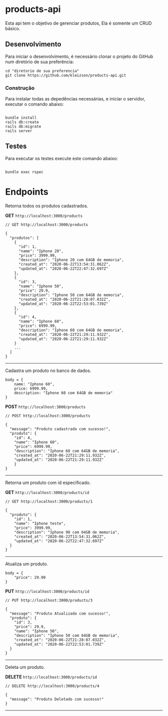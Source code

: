 # products-api

  

Esta api tem o objetivo de gerenciar produtos, Ela é somente um CRUD básico.

## Desenvolvimento

Para iniciar o desenvolvimento, é necessário clonar o projeto do GitHub num diretório de sua preferência:

```shell
cd "diretorio de sua preferencia"
git clone https://github.com/kleizson/products-api.git
```
### Construção

Para instalar todas as depedências necessárias, e iniciar o servidor, executar o comando abaixo:

```shell

bundle install
rails db:create
rails db:migrate
rails server

```

## Testes

Para executar os testes execute este comando abaixo:

```shell

bundle exec rspec

```

# Endpoints

Retorna todos os produtos cadastrados.

__GET__ ```http://localhost:3000/products```


```
// GET http://localhost:3000/products

{
  "produtos": [
    {
      "id": 1,
      "name": "Iphone 20",
      "price": 3999.99,
      "description": "Iphone 20 com 64GB de memoria",
      "created_at": "2020-06-22T13:54:31.062Z",
      "updated_at": "2020-06-22T22:47:32.697Z"
    },
    {
      "id": 3,
      "name": "Iphone 50",
      "price": 29.9,
      "description": "Iphone 50 com 64GB de memoria",
      "created_at": "2020-06-22T21:28:07.032Z",
      "updated_at": "2020-06-22T22:53:01.739Z"
    },
    {
      "id": 4,
      "name": "Iphone 60",
      "price": 6999.99,
      "description": "Iphone 60 com 64GB de memoria",
      "created_at": "2020-06-22T21:29:11.932Z",
      "updated_at": "2020-06-22T21:29:11.932Z"
    }
    ...
  ]
}

```
---
Cadastra um produto no banco de dados.

```
body = {
    name: "Iphone 60",
    price: 6999.99,
    description: "Iphone 60 com 64GB de memoria"
}

```


__POST__ ```http://localhost:3000/products```


```
// POST http://localhost:3000/products

{
  "message": "Produto cadastrado com sucesso!",
  "produto": {
    "id": 4,
    "name": "Iphone 60",
    "price": 6999.99,
    "description": "Iphone 60 com 64GB de memoria",
    "created_at": "2020-06-22T21:29:11.932Z",
    "updated_at": "2020-06-22T21:29:11.932Z"
    }
}

```
---
Retorna um produto com id especificado.

__GET__ ```http://localhost:3000/products/id```


```
// GET http://localhost:3000/products/1

{
  "produto": {
    "id": 1,
    "name": "Iphone teste",
    "price": 3999.99,
    "description": "Iphone 90 com 64GB de memoria",
    "created_at": "2020-06-22T13:54:31.062Z",
    "updated_at": "2020-06-22T22:47:32.697Z"
  }
}

```
---
Atualiza um produto.

```
body = {
    "price": 29.90
}

```


__PUT__ ```http://localhost:3000/products/id```


```
// PUT http://localhost:3000/products/3

{
  "message": "Produto Atualizado com sucesso!",
  "produto": {
    "id": 3,
    "price": 29.9,
    "name": "Iphone 50",
    "description": "Iphone 50 com 64GB de memoria",
    "created_at": "2020-06-22T21:28:07.032Z",
    "updated_at": "2020-06-22T22:53:01.739Z"
  }
}

```
---
Deleta um produto.

__DELETE__ ```http://localhost:3000/products/id```


```
// DELETE http://localhost:3000/products/4

{
  "message": "Produto Deletado com sucesso!"
}

```
---





  

